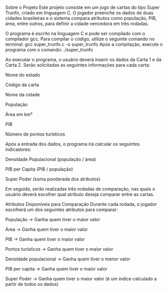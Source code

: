 Sobre o Projeto
Este projeto consiste em um jogo de cartas do tipo Super Trunfo, criado em linguagem C. O jogador preenche os dados de duas cidades brasileiras e o sistema compara atributos como população, PIB, área, entre outros, para definir a cidade vencedora em três rodadas.

O programa é escrito na linguagem C e pode ser compilado com o compilador gcc.
Para compilar o código, utilize o seguinte comando no terminal:
gcc super_trunfo.c -o super_trunfo
Após a compilação, execute o programa com o comando:
./super_trunfo

Ao executar o programa, o usuário deverá inserir os dados da Carta 1 e da Carta 2.
Serão solicitadas as seguintes informações para cada carta:

Nome do estado

Código da carta

Nome da cidade

População

Área em km²

PIB

Número de pontos turísticos

Após a entrada dos dados, o programa irá calcular os seguintes indicadores:

Densidade Populacional (população / área)

PIB per Capita (PIB / população)

Super Poder (soma ponderada dos atributos)

Em seguida, serão realizadas três rodadas de comparação, nas quais o usuário deverá escolher qual atributo deseja comparar entre as cartas.


Atributos Disponíveis para Comparação
Durante cada rodada, o jogador escolherá um dos seguintes atributos para comparar:

População → Ganha quem tiver o maior valor

Área → Ganha quem tiver o maior valor

PIB → Ganha quem tiver o maior valor

Pontos turísticos → Ganha quem tiver o maior valor

Densidade populacional → Ganha quem tiver o menor valor

PIB per capita → Ganha quem tiver o maior valor

Super Poder → Ganha quem tiver o maior valor (é um índice calculado a partir de todos os dados)

